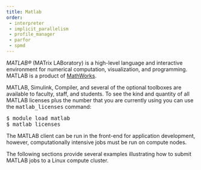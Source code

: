 ```yaml
---
title: Matlab
order:
 - interpreter
 - implicit_parallelism
 - profile_manager
 - parfor
 - spmd
---
```


<em>MATLAB&reg;</em> (MATrix LABoratory) is a high-level language and interactive environment for numerical computation, visualization, and programming. MATLAB is a product of <a href="http://www.mathworks.com/">MathWorks</a>.

MATLAB, Simulink, Compiler, and several of the optional toolboxes are available to faculty, staff, and students.  To see the kind and quantity of all MATLAB licenses plus the number that you are currently using you can use the <kbd>matlab_licenses</kbd> command:

<pre>
$ module load matlab
$ matlab_licenses
</pre>

The MATLAB client can be run in the front-end for application development, however, computationally intensive jobs must be run on compute nodes.

The following sections provide several examples illustrating how to submit MATLAB jobs to a Linux compute cluster.
